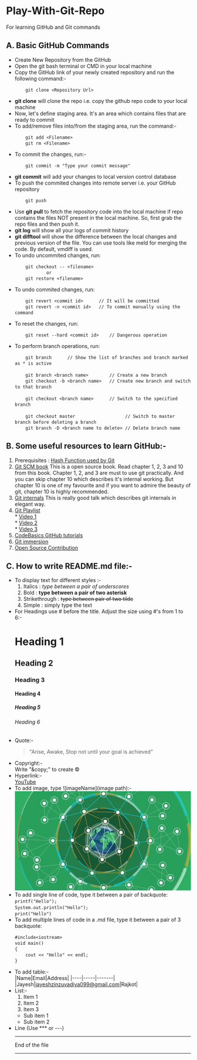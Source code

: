 # Play-With-Git-Repo
For learning GitHub and Git commands

## A. Basic GitHub Commands
* Create New Repository from the GitHub
* Open the git bash terminal or CMD in your local machine
* Copy the GitHub link of your newly created repository and run the following command:-
    ```
        git clone <Repository Url>
    ```
* **git clone** will clone the repo i.e. copy the github repo code to your local machine
* Now, let's define staging area. It's an area which contains files that are ready to commit
* To add/remove files into/from the staging area, run the command:-
    ```
        git add <Filename>
        git rm <Filename>
    ```
* To commit the changes, run:-
    ```
        git commit -m "Type your commit message"
    ```
* **git commit** will add your changes to local version control database
* To push the commited changes into remote server i.e. your GitHub repository
    ```
        git push
    ```
* Use **git pull** to fetch the repository code into the local machine if repo contains the files NOT present in the local machine. So, first grab the repo files and then push it. 
* **git log** will show all your logs of commit history
* **git difftool** will show the difference between the local changes and previous version of the file. You can use tools like meld for merging the code. By default, vmdiff is used.
* To undo uncommited changes, run:
    ```
        git checkout -- <filename> 
                or
        git restore <filename>
    ```
* To undo commited changes, run:
    ```
        git revert <commit id>      // It will be committed 
        git revert -n <commit id>   // To commit manually using the command
    ```
* To reset the changes, run:
    ```
        git reset --hard <commit id>    // Dangerous operation
    ```
* To perform branch operations, run:
    ```
        git branch      // Show the list of branches and branch marked as * is active

        git branch <branch name>        // Create a new branch
        git checkout -b <branch name>   // Create new branch and switch to that branch

        git checkout <branch name>      // Switch to the specified branch

        git checkout master                   // Switch to master branch before deleting a branch       
        git branch -D <branch name to delete> // Delete branch name
    ```

## B. Some useful resources to learn GitHub:-
1. Prerequisites : [Hash Function used by Git](https://www.tutorialspoint.com/cryptography/cryptography_hash_functions.htm)
2. [Git SCM book](https://git-scm.com/book/en/v2)
This is a open source book. Read chapter 1, 2, 3 and 10 from this book. Chapter 1, 2, and 3 are must to use git practically. And you can skip chapter 10 which describes it's internal working. But chapter 10 is one of my favourite and if you want to admire the beauty of git, chapter 10 is highly recommended.
3. [Git internals](https://m.youtube.com/watch?v=lG90LZotrpo)
This is really good talk which describes git internals in elegant way.
4. [Git Playlist](https://www.youtube.com/playlist?list=PLpcSpRrAaOarEpNz71TSfNVd0eQmsZSgN)  
        * [Video 1](https://www.youtube.com/watch?v=uR6G2v_WsRA)  
        * [Video 2](https://www.youtube.com/watch?v=FyAAIHHClqI&t=1512s)  
        * [Video 3](https://www.youtube.com/watch?v=Gg4bLk8cGNo)  
5. [CodeBasics GitHub tutorials](https://youtube.com/playlist?list=PLeo1K3hjS3usJuxZZUBdjAcilgfQHkRzW)
6. [Git immersion](http://gitimmersion.com/)
7. [Open Source Contribution](https://youtu.be/OCR_7I6Bjzo)

## C. How to write README.md file:-
* To display text for different styles :-<br> 
    1) Italics :  _type between a pair of underscores_<br>
    2) Bold : **type between a pair of two asterisk**<br>
    3) Strikethrough : ~~type between pair of two tilde~~<br>
    4) Simple : simply type the text<br>
* For Headings use # before the title. Adjust the size using #'s from 1 to 6:-<br>
    # Heading 1
    ## Heading 2
    ### Heading 3
    #### Heading 4
    ##### Heading 5
    ###### Heading 6
* Quote:-<br>
    > "Arise, Awake, Stop not until your goal is achieved"
* Copyright:-<br>
    Write "\&copy;" to create &copy;
* Hyperlink:-<br>
    [YouTube](https://www.youtube.com/ "Youtube videos")
* To add image, type ![imageName](image path):-<br>
    ![Earth](earth.png)
    <!-- <img src="earth.png" alt="drawing" width="200"/> -->
* To add single line of code, type it between a pair of backquote:<br>
    `printf("Hello");`<br>
    `System.out.println("Hello");`<br>
    `print("Hello")`<br>
* To add multiple lines of code in a .md file, type it between a pair of 3 backquote:<br>
    ```
    #include<iostream>
    void main()
    {
        cout << "Hello" << endl;
    }
    ```
* To add table:-<br>
    |Name|Email|Address|
    |----|-----|-------|
    |Jayesh|jayeshzinzuvadiya099@gmail.com|Rajkot|
* List:-  
  1. Item 1
  2. Item 2
  3. Item 3
    * Sub item 1
    * Sub item 2
* Line (Use *** or ---)  
    ***
    End of the file
    ***
